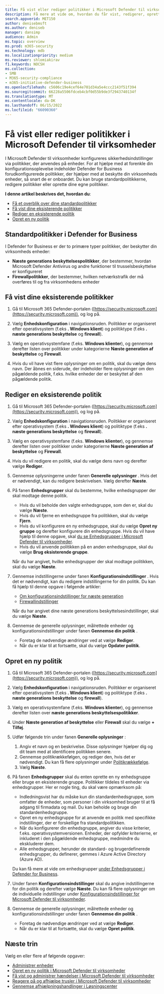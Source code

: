 ```yaml
---
title: Få vist eller rediger politikker i Microsoft Defender til virksomheder
description: Få mere at vide om, hvordan du får vist, redigerer, opretter og sletter politikker for cybersikkerhed i Defender for Business. Beskyt dine enheder med sikkerhedspolitikker.
search.appverid: MET150
author: denisebmsft
ms.author: deniseb
manager: dansimp
audience: Admin
ms.topic: overview
ms.prod: m365-security
ms.technology: mdb
ms.localizationpriority: medium
ms.reviewer: shlomiakirav
f1.keywords: NOCSH
ms.collection:
- SMB
- M365-security-compliance
- m365-initiative-defender-business
ms.openlocfilehash: c5606c19e4cef64e701d34a5e4ccc2143f51f394
ms.sourcegitcommit: 66228a5506fdceb4cbf0d55b9de3f2943740134f
ms.translationtype: MT
ms.contentlocale: da-DK
ms.lasthandoff: 06/15/2022
ms.locfileid: "66090360"
---
```

# <a name="view-or-edit-policies-in-microsoft-defender-for-business"></a>Få vist eller rediger politikker i Microsoft Defender til virksomheder

I Microsoft Defender til virksomheder konfigureres sikkerhedsindstillinger via politikker, der anvendes på enheder. For at hjælpe med at forenkle din konfigurationsoplevelse indeholder Defender for Business forudkonfigurerede politikker, der hjælper med at beskytte din virksomheds enheder, så snart de er onboardet. Du kan bruge standardpolitikkerne, redigere politikker eller oprette dine egne politikker.

**I denne artikel beskrives det, hvordan du**:

- [Få et overblik over dine standardpolitikker](#default-policies-in-defender-for-business)
- [Få vist dine eksisterende politikker](#view-your-existing-policies)
- [Rediger en eksisterende politik](#edit-an-existing-policy)
- [Opret en ny politik](#create-a-new-policy)


## <a name="default-policies-in-defender-for-business"></a>Standardpolitikker i Defender for Business

I Defender for Business er der to primære typer politikker, der beskytter din virksomheds enheder:

- **Næste generations beskyttelsespolitikker**, der bestemmer, hvordan Microsoft Defender Antivirus og andre funktioner til trusselsbeskyttelse er konfigureret
- **Firewallpolitikker**, der bestemmer, hvilken netværkstrafik der må overføres til og fra virksomhedens enheder


## <a name="view-your-existing-policies"></a>Få vist dine eksisterende politikker

1. Gå til Microsoft 365 Defender-portalen ([https://security.microsoft.com](https://security.microsoft.com)), og log på. 

2. Vælg **Enhedskonfiguration** i navigationsruden. Politikker er organiseret efter operativsystem (f.eks **. Windows klient**) og politiktype (f.eks **. næste generations beskyttelse** og **firewall**). 

3. Vælg en operativsystemfane (f.eks. **Windows klienter**), og gennemse derefter listen over politikker under kategorierne **Næste generation af beskyttelse** og **Firewall**. 

4. Hvis du vil have vist flere oplysninger om en politik, skal du vælge dens navn. Der åbnes en siderude, der indeholder flere oplysninger om den pågældende politik, f.eks. hvilke enheder der er beskyttet af den pågældende politik.

## <a name="edit-an-existing-policy"></a>Rediger en eksisterende politik

1. Gå til Microsoft 365 Defender-portalen ([https://security.microsoft.com](https://security.microsoft.com)), og log på. 

2. Vælg **Enhedskonfiguration** i navigationsruden. Politikker er organiseret efter operativsystem (f.eks **. Windows klient**) og politiktype (f.eks **. næste generations beskyttelse** og **firewall**). 

3. Vælg en operativsystemfane (f.eks. **Windows klienter**), og gennemse derefter listen over politikker under kategorierne **Næste generation af beskyttelse** og **Firewall**. 

4. Hvis du vil redigere en politik, skal du vælge dens navn og derefter vælge **Rediger**.

5. Gennemse oplysningerne under fanen **Generelle oplysninger** . Hvis det er nødvendigt, kan du redigere beskrivelsen. Vælg derefter **Næste**.

6. På fanen **Enhedsgrupper** skal du bestemme, hvilke enhedsgrupper der skal modtage denne politik.  

   - Hvis du vil beholde den valgte enhedsgruppe, som den er, skal du vælge **Næste**.
   - Hvis du vil fjerne en enhedsgruppe fra politikken, skal du vælge **Fjern**.
   - Hvis du vil konfigurere en ny enhedsgruppe, skal du vælge **Opret ny gruppe** og derefter konfigurere din enhedsgruppe. Hvis du vil have hjælp til denne opgave, skal [du se Enhedsgrupper i Microsoft Defender til virksomheder](mdb-create-edit-device-groups.md).
   - Hvis du vil anvende politikken på en anden enhedsgruppe, skal du vælge **Brug eksisterende gruppe**.

   Når du har angivet, hvilke enhedsgrupper der skal modtage politikken, skal du vælge **Næste**.

7. Gennemse indstillingerne under fanen **Konfigurationsindstillinger** . Hvis det er nødvendigt, kan du redigere indstillingerne for din politik. Du kan få hjælp til denne opgave i følgende artikler: 

   - [Om konfigurationsindstillinger for næste generation](mdb-next-gen-configuration-settings.md)   
   - [Firewallindstillinger](mdb-firewall.md)

   Når du har angivet dine næste generations beskyttelsesindstillinger, skal du vælge **Næste**.

8. Gennemse de generelle oplysninger, målrettede enheder og konfigurationsindstillinger under fanen **Gennemse din politik** . 

   - Foretag de nødvendige ændringer ved at vælge **Rediger**.
   - Når du er klar til at fortsætte, skal du vælge **Opdater politik**.

## <a name="create-a-new-policy"></a>Opret en ny politik

1. Gå til Microsoft 365 Defender-portalen ([https://security.microsoft.com](https://security.microsoft.com)), og log på. 

2. Vælg **Enhedskonfiguration** i navigationsruden. Politikker er organiseret efter operativsystem (f.eks **. Windows klient**) og politiktype (f.eks **. næste generations beskyttelse** og **firewall**). 

3. Vælg en operativsystemfane (f.eks. **Windows klienter**), og gennemse derefter listen over **næste generations beskyttelsespolitikker**. 

4. Under **Næste generation af beskyttelse** eller **Firewall** skal du vælge **+ Tilføj**.

5. Udfør følgende trin under fanen **Generelle oplysninger** :

   1. Angiv et navn og en beskrivelse. Disse oplysninger hjælper dig og dit team med at identificere politikken senere.
   2. Gennemse politikrækkefølgen, og rediger den, hvis det er nødvendigt. Du kan få flere oplysninger under [Politikrækkefølge](mdb-policy-order.md).
   3. Vælg **Næste**. 

7. På fanen **Enhedsgrupper** skal du enten oprette en ny enhedsgruppe eller bruge en eksisterende gruppe. Politikker tildeles til enheder via enhedsgrupper. Her er nogle ting, du skal være opmærksom på:

   - Indledningsvist har du måske kun din standardenhedsgruppe, som omfatter de enheder, som personer i din virksomhed bruger til at få adgang til firmadata og mail. Du kan beholde og bruge din standardenhedsgruppe.
   - Opret en ny enhedsgruppe for at anvende en politik med specifikke indstillinger, der er forskellige fra standardpolitikken. 
   - Når du konfigurerer din enhedsgruppe, angiver du visse kriterier, f.eks. operativsystemversionen. Enheder, der opfylder kriterierne, er inkluderet i den pågældende enhedsgruppe, medmindre du ekskluderer dem. 
   - Alle enhedsgrupper, herunder de standard- og brugerdefinerede enhedsgrupper, du definerer, gemmes i Azure Active Directory (Azure AD).

   Du kan få mere at vide om enhedsgrupper [under Enhedsgrupper i Defender for Business](mdb-create-edit-device-groups.md).

8. Under fanen **Konfigurationsindstillinger** skal du angive indstillingerne for din politik og derefter vælge **Næste**. Du kan få flere oplysninger om de individuelle indstillinger under [Konfigurationsindstillinger for Microsoft Defender til virksomheder](mdb-next-gen-configuration-settings.md).

9. Gennemse de generelle oplysninger, målrettede enheder og konfigurationsindstillinger under fanen **Gennemse din politik** . 

   - Foretag de nødvendige ændringer ved at vælge **Rediger**.
   - Når du er klar til at fortsætte, skal du vælge **Opret politik**.


## <a name="next-steps"></a>Næste trin

Vælg en eller flere af følgende opgaver:

- [Administrer enheder](mdb-manage-devices.md)
- [Opret en ny politik i Microsoft Defender til virksomheder](mdb-create-new-policy.md)
- [Få vist og administrer hændelser i Microsoft Defender til virksomheder](mdb-view-manage-incidents.md)
- [Reagere på og afhjælpe trusler i Microsoft Defender til virksomheder](mdb-respond-mitigate-threats.md)
- [Gennemse afhjælpningshandlinger i Løsningscenter](mdb-review-remediation-actions.md)